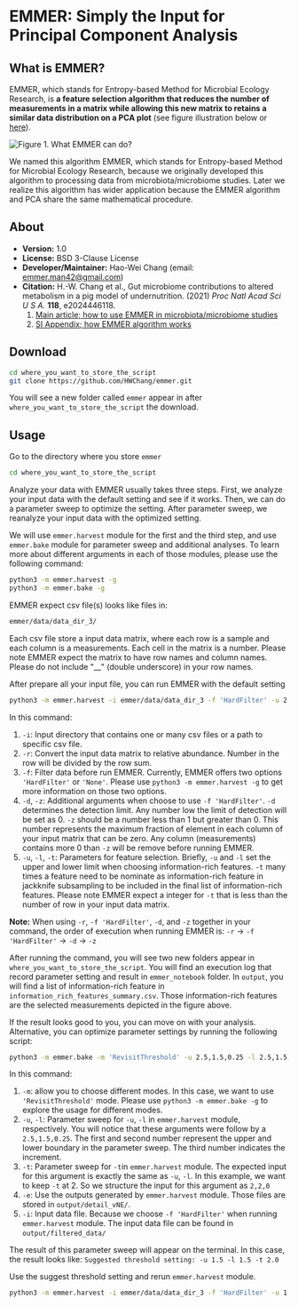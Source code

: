 # EMMER: Simply the Input for Principal Component Analysis

## What is EMMER?
EMMER, which stands for Entropy-based Method for Microbial Ecology Research, is **a feature selection algorithm that reduces the number of measurements in a matrix while allowing this new matrix to retains a similar data distribution on a PCA plot** (see figure illustration below or [here](https://drive.google.com/file/d/1m2O658NZMInmYYlyI9AdUuz2hbg14U6X/view?usp=sharing)).

![Figure 1. What EMMER can do?](https://drive.google.com/uc?id=1m2O658NZMInmYYlyI9AdUuz2hbg14U6X)

We named this algorithm EMMER, which stands for Entropy-based Method for Microbial Ecology Research, because we originally developed this algorithm to processing data from microbiota/microbiome studies. Later we realize this algorithm has wider application because the EMMER algorithm and PCA share the same mathematical procedure.


## About
- **Version:** 1.0
- **License:** BSD 3-Clause License
- **Developer/Maintainer:** Hao-Wei Chang (email: emmer.man42@gmail.com)
- **Citation:** H.-W. Chang et al., Gut microbiome contributions to altered metabolism in a pig model of undernutrition. (2021) _Proc Natl Acad Sci U S A._ **118**, e2024446118.
  1. [Main article; how to use EMMER in microbiota/microbiome studies](https://www.pnas.org/content/118/21/e2024446118)
  2. [SI Appendix; how EMMER algorithm works](https://www.pnas.org/content/pnas/suppl/2021/05/14/2024446118.DCSupplemental/pnas.2024446118.sapp.pdf)


## Download
```bash
cd where_you_want_to_store_the_script
git clone https://github.com/HWChang/emmer.git
```

You will see a new folder called ```emmer``` appear in after ```where_you_want_to_store_the_script``` the download.


## Usage
Go to the directory where you store ```emmer```

```bash
cd where_you_want_to_store_the_script
```

Analyze your data with EMMER usually takes three steps. First, we analyze your input data with the default setting and see if it works. Then, we can do a parameter sweep to optimize the setting. After parameter sweep, we reanalyze your input data with the optimized setting.

We will use ```emmer.harvest``` module for the first and the third step, and use ```emmer.bake``` module for parameter sweep and additional analyses. To learn more about different arguments in each of those modules, please use the following command:

```bash
python3 -m emmer.harvest -g
python3 -m emmer.bake -g
```

EMMER expect csv file(s) looks like files in:
```bash
emmer/data/data_dir_3/
```

Each csv file store a input data matrix, where each row is a sample and each column is a measurements. Each cell in the matrix is a number. Please note EMMER expect the matrix to have row names and column names. Please do not include "__" (double underscore) in your row names.

After prepare all your input file, you can run EMMER with the default setting

```bash
python3 -m emmer.harvest -i emmer/data/data_dir_3 -f 'HardFilter' -u 2 -l 2 -t 2 -d 0.001 -z 0.33 -r
```

In this command:
1. ```-i```: Input directory that contains one or many csv files or a path to specific csv file.
2. ```-r```: Convert the input data matrix to relative abundance. Number in the row will be divided by the row sum.
3. ```-f```: Filter data before run EMMER. Currently, EMMER offers two options ```'HardFilter'``` or ```'None'```. Please use ```python3 -m emmer.harvest -g``` to get more information on those two options.
4. ```-d```, ```-z```: Additional arguments when choose to use  ```-f 'HardFilter'```. ```-d``` determines the detection limit. Any number low the limit of detection will be set as 0. ```-z``` should be a number less than 1 but greater than 0. This number represents the maximum fraction of element in each column of your input matrix that can be zero. Any column (measurements) contains more 0 than ```-z``` will be remove before running EMMER.
5. ```-u```, ```-l```, ```-t```: Parameters for feature selection. Briefly, ```-u``` and ```-l``` set the upper and lower limit when choosing information-rich features. ```-t``` many times a feature need to be nominate as information-rich feature in jackknife subsampling to be included in the final list of information-rich features. Please note EMMER expect a integer for ```-t``` that is less than the number of row in your input data matrix.

  **Note:** When using ```-r```, ```-f 'HardFilter'```, ```-d```, and ```-z``` together in your command, the order of execution when running EMMER is: ```-r``` -> ```-f 'HardFilter'``` -> ```-d``` -> ```-z```

After running the command, you will see two new folders appear in ```where_you_want_to_store_the_script```. You will find an execution log that record parameter setting and result in ```emmer_notebook``` folder. In ```output```, you will find a list of information-rich feature in ```information_rich_features_summary.csv```. Those information-rich features are the selected measurements depicted in the figure above.

If the result looks good to you, you can move on with your analysis. Alternative, you can optimize parameter settings by running the following script:

```bash
python3 -m emmer.bake -m 'RevisitThreshold' -u 2.5,1.5,0.25 -l 2.5,1.5,0.25 -t 2,2,0 -e output/detail_vNE/ -i output/filtered_data/   
```

In this command:
1. ```-m```: allow you to choose different modes. In this case, we want to use ```'RevisitThreshold'``` mode. Please use ```python3 -m emmer.bake -g``` to explore the usage for different modes.
2. ```-u```, ```-l```: Parameter sweep for ```-u```, ```-l``` in ```emmer.harvest``` module, respectively. You will notice that these arguments were follow by a ```2.5,1.5,0.25```. The first and second number represent the upper and lower boundary in the parameter sweep. The third number indicates the increment.
3. ```-t```: Parameter sweep for ```-t```in ```emmer.harvest``` module. The expected input for this argument is exactly the same as ```-u```, ```-l```. In this example, we want to keep ```-t``` at 2. So we structure the input for this argument as ```2,2,0```
4. ```-e```: Use the outputs generated by ```emmer.harvest``` module. Those files are stored in ```output/detail_vNE/```.
5. ```-i```: Input data file. Because we choose ```-f 'HardFilter'``` when running ```emmer.harvest``` module. The input data file can be found in ```output/filtered_data/```

The result of this parameter sweep will appear on the terminal. In this case, the result looks like:
```Suggested threshold setting: -u 1.5 -l 1.5 -t 2.0```

Use the suggest threshold setting and rerun ```emmer.harvest``` module.

```bash
python3 -m emmer.harvest -i emmer/data/data_dir_3 -f 'HardFilter' -u 1.5 -l 1.5 -t 2 -d 0.001 -z 0.33 -r
```
